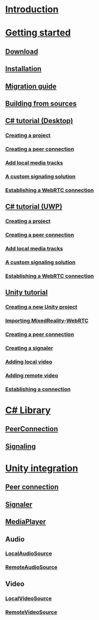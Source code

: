 # [Introduction](introduction.md)
# [Getting started](gettingstarted.md)
## [Download](download.md)
## [Installation](installation.md)
## [Migration guide](migration-guide.md)
## [Building from sources](building.md)
## [C# tutorial (Desktop)](cs/helloworld-cs-core3.md)
### [Creating a project](cs/helloworld-cs-setup-core3.md)
### [Creating a peer connection](cs/helloworld-cs-peerconnection-core3.md)
### [Add local media tracks](cs/helloworld-cs-mediatracks-core3.md)
### [A custom signaling solution](cs/helloworld-cs-signaling-core3.md)
### [Establishing a WebRTC connection](cs/helloworld-cs-connection-core3.md)
## [C# tutorial (UWP)](cs/helloworld-cs-uwp.md)
### [Creating a project](cs/helloworld-cs-setup-uwp.md)
### [Creating a peer connection](cs/helloworld-cs-peerconnection-uwp.md)
### [Add local media tracks](cs/helloworld-cs-mediatracks-uwp.md)
### [A custom signaling solution](cs/helloworld-cs-signaling-uwp.md)
### [Establishing a WebRTC connection](cs/helloworld-cs-connection-uwp.md)
## [Unity tutorial](helloworld-unity.md)
### [Creating a new Unity project](helloworld-unity-createproject.md)
### [Importing MixedReality-WebRTC](helloworld-unity-importwebrtc.md)
### [Creating a peer connection](helloworld-unity-peerconnection.md)
### [Creating a signaler](helloworld-unity-signaler.md)
### [Adding local video](helloworld-unity-localvideo.md)
### [Adding remote video](helloworld-unity-remotevideo.md)
### [Establishing a connection](helloworld-unity-connection.md)
# [C# Library](cs/cs.md)
## [PeerConnection](cs/cs-peerconnection.md)
## [Signaling](cs/cs-signaling.md)
# [Unity integration](unity-integration.md)
## [Peer connection](unity-peerconnection.md)
## [Signaler](unity-signaler.md)
## [MediaPlayer](unity-mediaplayer.md)
## Audio
### [LocalAudioSource](unity-localaudiosource.md)
### [RemoteAudioSource](unity-remoteaudiosource.md)
## Video
### [LocalVideoSource](unity-localvideosource.md)
### [RemoteVideoSource](unity-remotevideosource.md)
